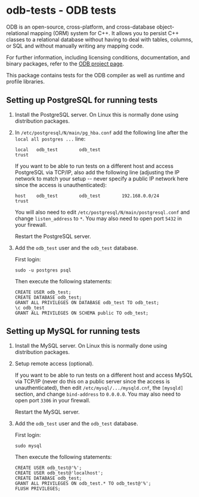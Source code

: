 # odb-tests - ODB tests

ODB is an open-source, cross-platform, and cross-database object-relational
mapping (ORM) system for C++. It allows you to persist C++ classes to a
relational database without having to deal with tables, columns, or SQL and
without manually writing any mapping code.

For further information, including licensing conditions, documentation, and
binary packages, refer to the [ODB project
page](https://codesynthesis.com/products/odb/).

This package contains tests for the ODB compiler as well as runtime and
profile libraries.

## Setting up PostgreSQL for running tests

1. Install the PostgreSQL server. On Linux this is normally done using
   distribution packages.

2. In `/etc/postgresql/N/main/pg_hba.conf` add the following line after the
   `local all postgres ...` line:

   ```
   local   odb_test        odb_test                                trust
   ```

   If you want to be able to run tests on a different host and access
   PostgreSQL via TCP/IP, also add the following line (adjusting the IP
   network to match your setup -- never specify a public IP network here since
   the access is unauthenticated):

   ```
   host    odb_test        odb_test        192.168.0.0/24          trust
   ```

   You will also need to edit `/etc/postgresql/N/main/postgresql.conf` and
   change `listen_address` to `*`. You may also need to open port `5432` in
   your firewall.

   Restart the PostgreSQL server.

3. Add the `odb_test` user and the `odb_test` database.

   First login:

   ```
   sudo -u postgres psql
   ```

   Then execute the following statements:

   ```
   CREATE USER odb_test;
   CREATE DATABASE odb_test;
   GRANT ALL PRIVILEGES ON DATABASE odb_test TO odb_test;
   \c odb_test
   GRANT ALL PRIVILEGES ON SCHEMA public TO odb_test;
   ```

## Setting up MySQL for running tests

1. Install the MySQL server. On Linux this is normally done using distribution
   packages.

2. Setup remote access (optional).

   If you want to be able to run tests on a different host and access MySQL
   via TCP/IP (never do this on a public server since the access is
   unauthenticated), then edit `/etc/mysql/.../mysqld.cnf`, the `[mysqld]`
   section, and change `bind-address` to `0.0.0.0`. You may also need to open
   port `3306` in your firewall.

   Restart the MySQL server.

3. Add the `odb_test` user and the `odb_test` database.

   First login:

   ```
   sudo mysql
   ```

   Then execute the following statements:

   ```
   CREATE USER odb_test@'%';
   CREATE USER odb_test@'localhost';
   CREATE DATABASE odb_test;
   GRANT ALL PRIVILEGES ON odb_test.* TO odb_test@'%';
   FLUSH PRIVILEGES;
   ```
